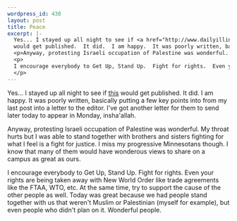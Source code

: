 ```yaml
--- 
wordpress_id: 430
layout: post
title: Peace
excerpt: |-
  Yes... I stayed up all night to see if <a href="http://www.dailyillini.com/apr01/apr27/opinions/stories/letter03.shtml">this</a>
  would get published.  It did.  I am happy.  It was poorly written, basically putting a few key points into from my last post into a letter to the editor.  I've got another letter for them to send later today to appear in Monday, insha'allah.  
  <p>Anyway, protesting Israeli occupation of Palestine was wonderful.  My throat hurts but I was able to stand together with brothers and sisters fighting for what I feel is a fight for justice.  I miss my progressive Minnesotans though.  I know that many of them would have wonderous views to share on a campus as great as ours.</p>
  <p>
  I encourage everybody to Get Up, Stand Up.  Fight for rights.  Even your rights are being taken away with New World Order like trade agreements like the FTAA, WTO, etc.  At the same time, try to support the cause of the other people as well.  Today was great because we had people stand together with us that weren't Muslim or Palestinian (myself for example), but even people who didn't plan on it.  Wonderful people.  
  </p>
---
```

Yes... I stayed up all night to see if <a href="http://www.dailyillini.com/apr01/apr27/opinions/stories/letter03.shtml">this</a>
would get published.  It did.  I am happy.  It was poorly written, basically putting a few key points into from my last post into a letter to the editor.  I've got another letter for them to send later today to appear in Monday, insha'allah.  
<p>Anyway, protesting Israeli occupation of Palestine was wonderful.  My throat hurts but I was able to stand together with brothers and sisters fighting for what I feel is a fight for justice.  I miss my progressive Minnesotans though.  I know that many of them would have wonderous views to share on a campus as great as ours.</p>
<p>
I encourage everybody to Get Up, Stand Up.  Fight for rights.  Even your rights are being taken away with New World Order like trade agreements like the FTAA, WTO, etc.  At the same time, try to support the cause of the other people as well.  Today was great because we had people stand together with us that weren't Muslim or Palestinian (myself for example), but even people who didn't plan on it.  Wonderful people.  
</p>
